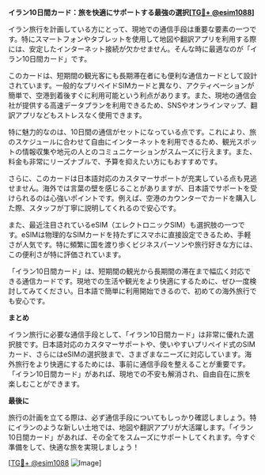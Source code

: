 **イラン10日間カード：旅を快適にサポートする最強の選択[[TG💪+ @esim1088](https://t.me/s/esim1088)]**

イラン旅行を計画している方にとって、現地での通信手段は重要な要素の一つです。特にスマートフォンやタブレットを使用して地図や翻訳アプリを利用する際には、安定したインターネット接続が欠かせません。そんな時に最適なのが「イラン10日間カード」です。

このカードは、短期間の観光客にも長期滞在者にも便利な通信カードとして設計されています。一般的なプリペイドSIMカードと異なり、アクティベーションが簡単で、空港到着後すぐに利用可能という利点があります。また、現地の通信会社が提供する高速データプランを利用できるため、SNSやオンラインマップ、翻訳アプリなどもストレスなく使用できます。

特に魅力的なのは、10日間の通信がセットになっている点です。これにより、旅のスケジュールに合わせて自由にインターネットを利用できるため、観光スポットの情報収集や地元の人とのコミュニケーションがスムーズに行えます。また、料金も非常にリーズナブルで、予算を抑えたい方にもおすすめです。

さらに、このカードは日本語対応のカスタマーサポートが充実している点も見逃せません。海外では言葉の壁を感じることがありますが、日本語でサポートを受けられるのは心強いポイントです。例えば、空港のカウンターでカードを購入した際、スタッフが丁寧に説明してくれるので安心です。

また、最近注目されているeSIM（エレクトロニックSIM）も選択肢の一つです。eSIMは物理的なSIMカードを持たずにスマホに直接設定できるため、手軽さが人気です。特に頻繁に国を渡り歩くビジネスパーソンや旅行好きな方には、この便利さが特に評価されています。

「イラン10日間カード」は、短期間の観光から長期間の滞在まで幅広く対応できる通信カードです。現地での生活や観光をより快適にするために、ぜひ一度検討してみてください。日本語で簡単に利用開始できるので、初めての海外旅行でも安心です。

**まとめ**

イラン旅行に必要な通信手段として、「イラン10日間カード」は非常に優れた選択肢です。日本語対応のカスタマーサポートや、使いやすいプリペイド式のSIMカード、さらにはeSIMの選択肢まで、さまざまなニーズに対応しています。海外旅行をより快適にするためには、事前に通信手段を整えることが重要です。「イラン10日間カード」があれば、現地での不安も解消され、自由自在に旅を楽しむことができます。

**最後に**

旅行の計画を立てる際は、必ず通信手段についてもしっかり確認しましょう。特にイランのような新しい土地では、地図や翻訳アプリが大活躍します。「イラン10日間カード」があれば、その全てをスムーズにサポートしてくれます。今すぐ準備をして、快適な旅を実現しましょう！

[[TG💪+ @esim1088](https://t.me/s/esim1088) ![Image](https://i.postimg.cc/Y0z9fWf4/image.png)]